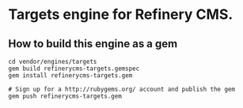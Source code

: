 # Targets engine for Refinery CMS.

## How to build this engine as a gem

    cd vendor/engines/targets
    gem build refinerycms-targets.gemspec
    gem install refinerycms-targets.gem
    
    # Sign up for a http://rubygems.org/ account and publish the gem
    gem push refinerycms-targets.gem
